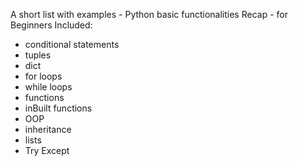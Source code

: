 
A short list with examples - Python basic functionalities Recap - for Beginners
Included:
- conditional statements
- tuples
- dict
- for loops
- while loops
- functions
- inBuilt functions
- OOP
- inheritance
- lists
- Try Except
